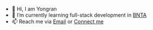 <!--
**YoyoMai98/YoyoMai98** is a ✨ _special_ ✨ repository because its `README.md` (this file) appears on your GitHub profile.

Here are some ideas to get you started:
### Hi there 👋
- 🔭 I’m currently working on ...
- 🌱 I’m currently learning ...
- 👯 I’m looking to collaborate on ...
- 🤔 I’m looking for help with ...
- 💬 Ask me about ...
- 📫 How to reach me: ...
- 😄 Pronouns: ...
- ⚡ Fun fact: ...
-->

- 👋 Hi, I am Yongran
- 🌱 I’m currently learning full-stack development in [BNTA](https://techacademy.brightnetwork.co.uk/)
- 📫 Reach me via [Email](maiyongran@gmail.com) or [Connect me](https://www.linkedin.com/in/yongran-mai/)
